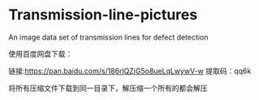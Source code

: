 # Transmission-line-pictures
An image data set of transmission lines for defect detection

使用百度网盘下载：

链接:https://pan.baidu.com/s/186rlQZjG5o8ueLqLwywV-w
提取码：qq6k

将所有压缩文件下载到同一目录下，解压缩一个所有的都会解压
